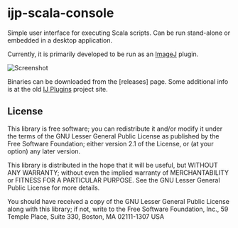 ijp-scala-console
=================

Simple user interface for executing Scala scripts. Can be run stand-alone or embedded in a desktop application.

Currently, it is primarily developed to be run as an [ImageJ](http://rsb.info.nih.gov/ij/) plugin.

![Screenshot](http://ij-plugins.sourceforge.net/plugins/scala/Screenshot-ScalaConsole.png)

Binaries can be downloaded from the [releases] page. Some additional info is at the old [IJ Plugins](http://ij-plugins.sourceforge.net/plugins/scala/index.html) project site.

License
-------

 This library is free software; you can redistribute it and/or
 modify it under the terms of the GNU Lesser General Public
 License as published by the Free Software Foundation; either
 version 2.1 of the License, or (at your option) any later version.
 
 This library is distributed in the hope that it will be useful,
 but WITHOUT ANY WARRANTY; without even the implied warranty of
 MERCHANTABILITY or FITNESS FOR A PARTICULAR PURPOSE.  See the GNU
 Lesser General Public License for more details.
 
 You should have received a copy of the GNU Lesser General Public
 License along with this library; if not, write to the Free Software
 Foundation, Inc., 59 Temple Place, Suite 330, Boston, MA  02111-1307  USA